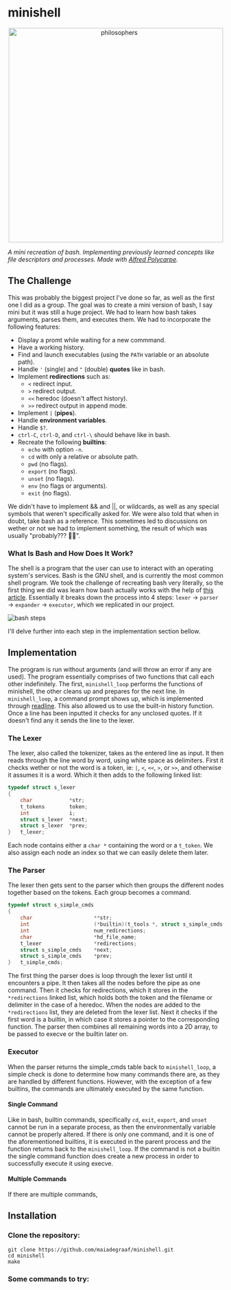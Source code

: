 # minishell

<p align="center">
  <a href="https://github.com/maiadegraaf">
    <picture>
    <img alt="philosophers" src="https://user-images.githubusercontent.com/68693691/193606493-2969e425-6bad-44ce-97af-89fec62bee22.gif" width=500>
    </picture>
  </a>
</p>

*A mini recreation of bash.  Implementing previously learned concepts like file descriptors and processes.  Made with [Alfred Polycarpe](https://github.com/Alfredpoly).*

## The Challenge
This was probably the biggest project I've done so far, as well as the first one I did as a group.  The goal was to create a mini version of bash, I say mini but it was still a huge project.  We had to learn how bash takes arguments, parses them, and executes them. We had to incorporate the following features:
- Display a promt while waiting for a new commmand.
- Have a working history.
- Find and launch executables (using the `PATH` variable or an absolute path).
- Handle `'` (single) and `"` (double) **quotes** like in bash.
- Implement **redirections** such as:
  - `<` redirect input.
  - `>` redirect output.
  - `<<` heredoc (doesn't affect history).
  - `>>` redirect output in append mode.
- Implement `|` (**pipes**).
- Handle **environment variables**.
- Handle `$?`.
- `ctrl-C`, `ctrl-D`, and `ctrl-\` should behave like in bash.
- Recreate the following **builtins**:
  - `echo` with option `-n`.
  - `cd` with only a relative or absolute path.
  - `pwd` (no flags).
  - `export` (no flags).
  - `unset` (no flags).
  - `env` (no flags or arguments).
  - `exit` (no flags).

We didn't have to implement && and ||, or wildcards, as well as any special symbols that weren't specifically asked for.  We were also told that when in doubt, take bash as a reference.  This sometimes led to discussions on wether or not we had to implement something, the result of which was usually "probably??? 🤷‍♀️".

### What Is Bash and How Does It Work?
The shell is a program that the user can use to interact with an operating system's services. Bash is the GNU shell, and is currently the most common shell program.  We took the challenge of recreating bash very literally, so the first thing we did was learn how bash actually works with the help of [this article](https://www.cs.purdue.edu/homes/grr/SystemsProgrammingBook/Book/Chapter5-WritingYourOwnShell.pdf).  Essentially it breaks down the process into 4 steps: `lexer` → `parser` → `expander` → `executor`, which we replicated in our project. 

![bash steps](https://user-images.githubusercontent.com/68693691/193665518-0c0c7fec-38a9-4f6c-91ca-fef606abfb0d.png)


I'll delve further into each step in the implementation section bellow.

## Implementation

The program is run without arguments (and will throw an error if any are used).  The program essentially comprises of two functions that call each other indefinitely.  The first, `minishell_loop` performs the functions of minishell, the other cleans up and prepares for the next line.  In `minishell_loop`, a command prompt shows up, which is implemented through [readline](https://www.man7.org/linux/man-pages/man3/readline.3.html).  This also allowed us to use the built-in history function.  Once a line has been inputted it checks for any unclosed quotes.  If it doesn't find any it sends the line to the lexer.

### The Lexer
The lexer, also called the tokenizer, takes as the entered line as input. It then reads through the line word by word, using white space as delimiters.  First it checks wether or not the word is a token, ie: `|`, `<`, `<<`, `>`, or `>>`, and otherwise it assumes it is a word.  Which it then adds to the following linked list:

```C
typedef struct s_lexer
{
	char			*str;
	t_tokens		token;
	int				i;
	struct s_lexer	*next;
	struct s_lexer	*prev;
}	t_lexer;
```
Each node contains either a `char *` containing the word or a `t_token`.  We also assign each node an index so that we can easily delete them later.

### The Parser
The lexer then gets sent to the parser which then groups the different nodes together based on the tokens.  Each group becomes a command.

```C
typedef struct s_simple_cmds
{
	char                    **str;
	int                     (*builtin)(t_tools *, struct s_simple_cmds *);
	int                     num_redirections;
	char                    *hd_file_name;
	t_lexer                 *redirections;
	struct s_simple_cmds	*next;
	struct s_simple_cmds	*prev;
}	t_simple_cmds;
```

The first thing the parser does is loop through the lexer list until it encounters a pipe.  It then takes all the nodes before the pipe as one command.  Then it checks for redirections, which it stores in the `*redirections` linked list, which holds both the token and the filename or delimiter in the case of a heredoc.  When the nodes are added to the `*redirections` list, they are deleted from the lexer list.  Next it checks if the first word is a builtin, in which case it stores a pointer to the corresponding function. The parser then combines all remaining words into a 2D array, to be passed to execve or the builtin later on.  

### Executor
When the parser returns the simple_cmds table back to `minishell_loop`, a simple check is done to determine how many commands there are, as they are handled by different functions.  However, with the exception of a few builtins, the commands are ultimately executed by the same function.

#### Single Command
Like in bash, builtin commands, specifically `cd`, `exit`, `export`, and `unset` cannot be run in a separate process, as then the environmentally variable cannot be properly altered.  If there is only one command, and it is one of the aforementioned builtins, it is executed in the parent process and the function returns back to the `minishell_loop`. If the command is not a builtin the single command function does create a new process in order to successfully execute it using execve.

#### Multiple Commands
If there are multiple commands, 

## Installation
### Clone the repository:
``` 
git clone https://github.com/maiadegraaf/minishell.git
cd minishell
make
```

### Some commands to try:
